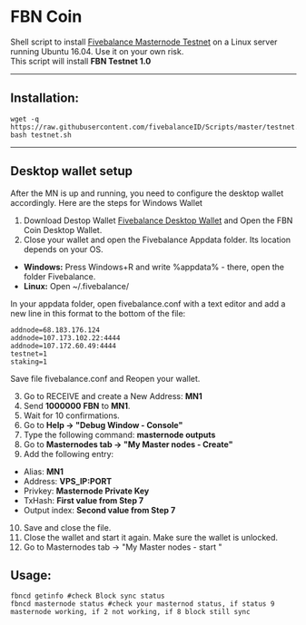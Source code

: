 # FBN Coin
Shell script to install [Fivebalance Masternode Testnet](https://fivebalance.com) on a Linux server running Ubuntu 16.04. Use it on your own risk.  
This script will install **FBN Testnet 1.0**

***
## Installation:
```
wget -q https://raw.githubusercontent.com/fivebalanceID/Scripts/master/testnet.sh
bash testnet.sh
```
***

## Desktop wallet setup

After the MN is up and running, you need to configure the desktop wallet accordingly. Here are the steps for Windows Wallet
1. Download Destop Wallet [Fivebalance Desktop Wallet](https://github.com/fivebalanceID/Wallet-FBN/raw/master/fivebalance-qt.zip) and Open the FBN Coin Desktop Wallet. 
2. Close your wallet and open the Fivebalance Appdata folder. Its location depends on your OS.

- **Windows:** Press Windows+R and write %appdata% - there, open the folder Fivebalance.
- **Linux:** Open ~/.fivebalance/

In your appdata folder, open fivebalance.conf with a text editor and add a new line in this format to the bottom of the file:

```text
addnode=68.183.176.124
addnode=107.173.102.22:4444
addnode=107.172.60.49:4444
testnet=1
staking=1
``` 
Save file fivebalance.conf and Reopen your wallet.

3. Go to RECEIVE and create a New Address: **MN1**
4. Send **1000000** **FBN** to **MN1**.
5. Wait for 10 confirmations.
6. Go to **Help -> "Debug Window - Console"**
7. Type the following command: **masternode outputs**
8. Go to  **Masternodes tab -> "My Master nodes - Create"**
9. Add the following entry:

* Alias: **MN1**
* Address: **VPS_IP:PORT**
* Privkey: **Masternode Private Key**
* TxHash: **First value from Step 7**
* Output index:  **Second value from Step 7**

10. Save and close the file.
11. Close the wallet and start it again. Make sure the wallet is unlocked.
12.  Go to Masternodes tab -> "My Master nodes - start "

## Usage:
```
fbncd getinfo #check Block sync status 
fbncd masternode status #check your masternod status, if status 9 masternode working, if 2 not working, if 8 block still sync 
```





